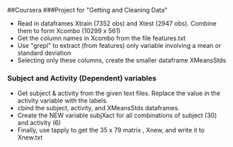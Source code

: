 ##Coursera
###Project for "Getting and Cleaning Data"

* Read in dataframes Xtrain (7352 obs) and Xtest (2947 obs). Combine them to form Xcombo (10299 x 561)
* Get the column names in Xcombo from the file features.txt
* Use "grepl" to extract (from features) only variable involving a mean or standard deviation
* Selecting only these columns, create the smaller dataframe XMeansStds

### Subject and Activity (Dependent) variables

* Get subject & activity from the given text files. Replace the value in the activity variable with the labels.
* cbind the subject, activity, and XMeansStds dataframes.
* Create the NEW variable subjXact for all combinations of subject (30) and activity (6)
* Finally, use tapply to get the 35 x 79 matrix , Xnew, and write it to Xnew.txt
